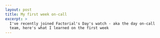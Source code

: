 ```yaml
---
layout: post
title: My first week on-call
excerpt: >
  I've recently joined Factorial's Day's watch - aka the day on-call
  team, here's what I learned on the first week
---
```


